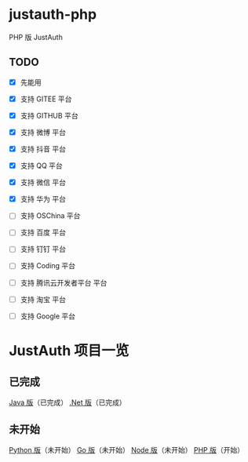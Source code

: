 # justauth-php
PHP 版 JustAuth

## TODO
- [x]  先能用
- [x]  支持 GITEE 平台
- [x]  支持 GITHUB 平台
- [x]  支持 微博 平台
- [x]  支持 抖音 平台
- [x]  支持 QQ 平台
- [x]  支持 微信 平台
- [x]  支持 华为 平台  
- [ ]  支持 OSChina 平台
- [ ]  支持 百度 平台
- [ ]  支持 钉钉 平台
- [ ]  支持 Coding 平台
- [ ]  支持 腾讯云开发者平台 平台

- [ ]  支持 淘宝 平台
- [ ]  支持 Google 平台

# JustAuth 项目一览

## 已完成

 [Java 版](https://github.com/justauth/JustAuth)（已完成）
 [.Net 版](https://github.com/justauth/CollectiveOAuth)（已完成）
 
## 未开始

 [Python 版](https://github.com/justauth/justauth-python)（未开始）
 [Go 版](https://github.com/justauth/justauth-go)（未开始）
 [Node 版](https://github.com/justauth/justauth-node)（未开始）
 [PHP 版](https://github.com/justauth/justauth-php)（开始）
